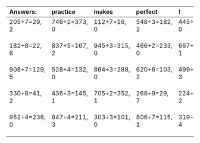 | Answers: | practice | makes | perfect | ! |
| :--- | :--- | :--- | :--- | :--- |
| 205÷7=29, 2 | 746÷2=373, 0 | 112÷7=16, 0 | 548÷3=182, 2 | 445÷5=89, 0 | 
|   |   |   |   |   | 
|   |   |   |   |   | 
|   |   |   |   |   | 
| 182÷8=22, 6 | 837÷5=167, 2 | 945÷3=315, 0 | 466÷2=233, 0 | 667÷6=111, 1 | 
|   |   |   |   |   | 
|   |   |   |   |   | 
|   |   |   |   |   | 
| 908÷7=129, 5 | 528÷4=132, 0 | 864÷3=288, 0 | 620÷6=103, 2 | 499÷8=62, 3 | 
|   |   |   |   |   | 
|   |   |   |   |   | 
|   |   |   |   |   | 
| 330÷8=41, 2 | 436÷3=145, 1 | 705÷2=352, 1 | 268÷9=29, 7 | 224÷6=37, 2 | 
|   |   |   |   |   | 
|   |   |   |   |   | 
|   |   |   |   |   | 
| 952÷4=238, 0 | 847÷4=211, 3 | 303÷3=101, 0 | 806÷7=115, 1 | 319÷9=35, 4 | 
|   |   |   |   |   | 
|   |   |   |   |   | 
|   |   |   |   |   | 
